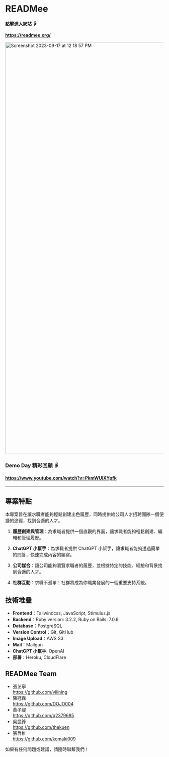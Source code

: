 # READMee
#### 點擊進入網站 ☟
**https://readmee.org/**

<img width="1304" alt="Screenshot 2023-09-17 at 12 18 57 PM" src="https://github.com/astrocamp/14th-READMee/assets/130339657/e178329b-724f-480c-99a6-00ca0ce77742">

### Demo Day 精彩回顧 ☟
#### https://www.youtube.com/watch?v=PkmWUlXYpfk

---

## 專案特點
本專案旨在讓求職者能夠輕鬆創建出色履歷，同時提供給公司人才招聘團隊一個便捷的途徑，找到合適的人才。

1. **履歷創建與管理**：為求職者提供一個直觀的界面，讓求職者能夠輕鬆創建、編輯和管理履歷。

2. **ChatGPT 小幫手**：為求職者提供 ChatGPT 小幫手，讓求職者能夠透過簡單的問答，快速完成內容的編寫。

3. **公司媒合**：讓公司能夠瀏覽求職者的履歷，並根據特定的技能、經驗和背景找到合適的人才。

4. **社群互動**：求職不孤單！社群將成為你職業發展的一個重要支持系統。

## 技術堆疊

- **Frontend**：Tailwindcss, JavaScript, Stimulus.js 
- **Backend**：Ruby version: 3.2.2, Ruby on Rails: 7.0.6
- **Database**：PostgreSQL
- **Version Control**：Git, GitHub
- **Image Upload**：AWS S3
- **Mail**：Mailgun
- **ChatGPT 小幫手**: OpenAI
- **部署**：Heroku, CloudFlare

## READMee Team
- 張芷寧  
  https://github.com/viiining
- 陳冠霖  
  https://github.com/DOJO004
- 黃子禔  
  https://github.com/q2379685
- 吳昆鋒  
  https://github.com/thekuen
- 張哲維  
  https://github.com/komaki009

如果有任何問題或建議，請隨時聯繫我們！
